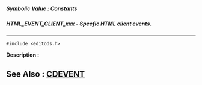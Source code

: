 ##### Symbolic Value : Constants
##### HTML_EVENT_CLIENT_xxx - Specfic HTML client events.
---
```
#include <editods.h>
```
**Description :**



**See Also :**
[CDEVENT](/reference/Data/CDEVENT)
---
